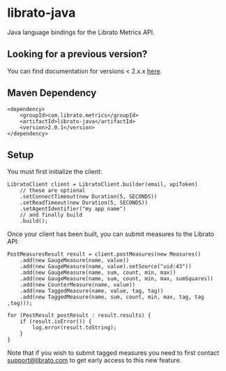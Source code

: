 # librato-java

Java language bindings for the Librato Metrics API.

## Looking for a previous version? 

You can find documentation for versions  < 2.x.x [here](Legacy.md).

## Maven Dependency

    <dependency>
        <groupId>com.librato.metrics</groupId>
        <artifactId>librato-java</artifactId>
        <version>2.0.1</version>
    </dependency>

## Setup

You must first initialize the client:

    LibratoClient client = LibratoClient.builder(email, apiToken)
        // these are optional
        .setConnectTimeout(new Duration(5, SECONDS))
        .setReadTimeout(new Duration(5, SECONDS))
        .setAgentIdentifier("my app name")
        // and finally build
        .build();
    
Once your client has been built, you can submit measures to the Librato
API:

    PostMeasuresResult result = client.postMeasures(new Measures()
        .add(new GaugeMeasure(name, value))
        .add(new GaugeMeasure(name, value).setSource("uid:43"))
        .add(new GaugeMeasure(name, sum, count, min, max))
        .add(new GaugeMeasure(name, sum, count, min, max, sumSquares))
        .add(new CounterMeasure(name, value))
        .add(new TaggedMeasure(name, value, tag, tag))
        .add(new TaggedMeasure(name, sum, count, min, max, tag, tag ,tag)));
    
    for (PostResult postResult : result.results) {
        if (result.isError()) {
            log.error(result.toString);
        }
    }

Note that if you wish to submit tagged measures you need to first contact
support@librato.com to get early access to this new feature.

